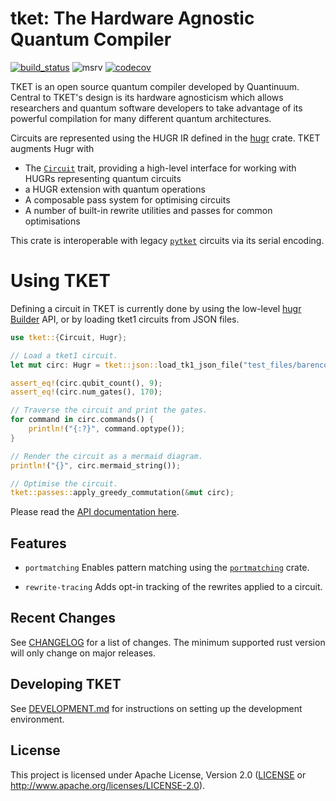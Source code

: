 # tket: The Hardware Agnostic Quantum Compiler

[![build_status][]](https://github.com/CQCL/tket2/actions)
![msrv][]
[![codecov][]](https://codecov.io/gh/CQCL/tket2)

TKET is an open source quantum compiler developed by Quantinuum. Central to
TKET's design is its hardware agnosticism which allows researchers and quantum
software developers to take advantage of its powerful compilation for many
different quantum architectures.

Circuits are represented using the HUGR IR defined in the
[hugr] crate. TKET augments Hugr with
* The [`Circuit`] trait, providing a high-level interface for working with HUGRs representing quantum circuits
* a HUGR extension with quantum operations
* A composable pass system for optimising circuits
* A number of built-in rewrite utilities and passes for common optimisations

This crate is interoperable with legacy [`pytket`] circuits via its serial
encoding.

# Using TKET

Defining a circuit in TKET is currently done by using the low-level [hugr Builder] API, or by loading tket1 circuits from JSON files.

```rust
use tket::{Circuit, Hugr};

// Load a tket1 circuit.
let mut circ: Hugr = tket::json::load_tk1_json_file("test_files/barenco_tof_5.json").unwrap();

assert_eq!(circ.qubit_count(), 9);
assert_eq!(circ.num_gates(), 170);

// Traverse the circuit and print the gates.
for command in circ.commands() {
    println!("{:?}", command.optype());
}

// Render the circuit as a mermaid diagram.
println!("{}", circ.mermaid_string());

// Optimise the circuit.
tket::passes::apply_greedy_commutation(&mut circ);
```

Please read the [API documentation here][].

## Features

- `portmatching`
  Enables pattern matching using the [`portmatching`][] crate.

- `rewrite-tracing`
  Adds opt-in tracking of the rewrites applied to a circuit.

## Recent Changes

See [CHANGELOG][] for a list of changes. The minimum supported rust
version will only change on major releases.

## Developing TKET

See [DEVELOPMENT.md][] for instructions on setting up the development environment.

## License

This project is licensed under Apache License, Version 2.0 ([LICENSE][] or http://www.apache.org/licenses/LICENSE-2.0).

  [build_status]: https://github.com/CQCL/tket2/actions/workflows/ci.yml/badge.svg
  [msrv]: https://img.shields.io/crates/msrv/tket
  [codecov]: https://img.shields.io/codecov/c/gh/CQCL/tket2?logo=codecov
  [hugr]: https://lib.rs/crates/hugr
  [hugr Builder]: https://docs.rs/hugr/latest/hugr/builder/index.html
  [API documentation here]: https://docs.rs/tket/
  [`Circuit`]: https://docs.rs/tket/latest/tket/trait.Circuit.html
  [`pytket`]: https://github.com/CQCL/tket
  [`portmatching`]: https://lib.rs/crates/portmatching
  [LICENSE]: https://github.com/CQCL/tket2/blob/main/LICENCE
  [CHANGELOG]: https://github.com/CQCL/tket2/blob/main/tket/CHANGELOG.md
  [DEVELOPMENT.md]: https://github.com/CQCL/tket2/blob/main/DEVELOPMENT.md
